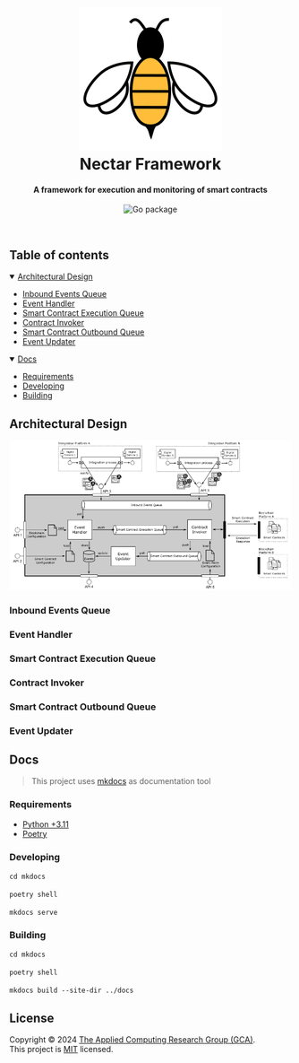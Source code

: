 <h1 align="center">
  <br>
  <img src="assets/logo-rounded-background-256.png" alt="Nectar Logo">
  <br>
  Nectar Framework
  <br>
</h1>

<h4 align="center">A framework for execution and monitoring of smart contracts</h4>

<p align="center">
    <img src="https://img.shields.io/badge/go-%2300ADD8.svg?style=for-the-badge&logo=go&logoColor=white" alt="Go package">
</p>
<br/>

## Table of contents
  <details open>
    <summary><a href="#architectural-design">Architectural Design</a></summary>

  - [Inbound Events Queue](#inbound-events-queue)
  - [Event Handler](#event-handler)
  - [Smart Contract Execution Queue](#smart-contract-execution-queue)
  - [Contract Invoker](#contract-invoker)
  - [Smart Contract Outbound Queue](#smart-contract-outbound-queue)
  - [Event Updater](#event-updater)
  
  </details>
  
<details open>
    <summary><a href="#docs">Docs</a></summary>

  - [Requirements](#requirements)
  - [Developing](#developing)
  - [Building](#building)

  </details>

## Architectural Design

<img src="assets/architecture.png">

### Inbound Events Queue
### Event Handler
### Smart Contract Execution Queue
### Contract Invoker
### Smart Contract Outbound Queue
### Event Updater

## Docs

> This project uses [mkdocs](https://www.mkdocs.org/) as documentation tool

### Requirements
- [Python +3.11](https://www.python.org/)
- [Poetry](https://python-poetry.org/)

### Developing

```shell
cd mkdocs

poetry shell

mkdocs serve
```

### Building

```shell
cd mkdocs

poetry shell

mkdocs build --site-dir ../docs
```

## License
Copyright © 2024 [The Applied Computing Research Group (GCA)](https://github.com/gca-research-group).<br />
This project is [MIT](https://github.com/gca-research-group/jabuti-dsl-language-model-transformation/blob/master/LICENSE) licensed.